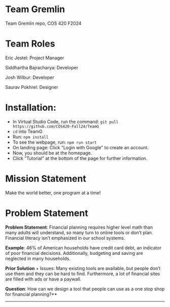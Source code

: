 # Team Gremlin

Team Gremlin repo, COS 420 F2024

# Team Roles

Eric Jestel: Project Manager

Siddhartha Bajracharya: Developer

Josh Wilbur: Developer

Saurav Pokhrel: Designer


# Installation:

* In Virtual Studio Code, run the command: `git pull https://github.com/COS420-Fall24/TeamG`
* `cd` into TeamG
* Run: `npm install`
* To see the webpage, run: `npm run start`
* On landing page: Click "Login with Google" to create an account.
* Now, you should be at the homepage.
* Click "Tutorial" at the bottom of the page for further information.


# Mission Statement

Make the world better, one program at a time!

# Problem Statement

**Problem Statement**: Financial planning requires higher level math than many adults will understand, so many turn to online tools or don’t plan. Financial literacy isn’t emphasized in our school systems.

**Example**: 46% of American households have credit card debt, an indicator of poor financial decisions. Additionally, budgeting and saving are neglected in many households.

**Prior Solution** + Issues: Many existing tools are available, but people don’t use them and they can be hard to find. Furthermore, a lot of financial sites are filled with ads or have a paywall.

**Question**: How can we design a tool that people can use as a one stop shop for financial planning?**

---